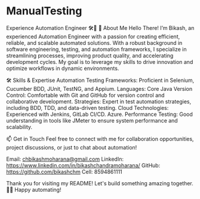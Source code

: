 # ManualTesting
Experience Automation Engineer 🛠️🤖
🌟 About Me
Hello There! I’m Bikash, an experienced Automation Engineer with a passion for creating efficient, reliable, and scalable automated solutions. With a robust background in software engineering, testing, and automation frameworks, I specialize in streamlining processes, improving product quality, and accelerating development cycles. My goal is to leverage my skills to drive innovation and optimize workflows in dynamic environments. 

🛠️ Skills & Expertise
Automation Testing
Frameworks: Proficient in Selenium, Cucumber BDD, JUnit, TestNG, and Appium.
Languages: Core Java
Version Control: Comfortable with Git and GitHub for version control and collaborative development.
Strategies: Expert in test automation strategies, including BDD, TDD, and data-driven testing.
Cloud Technologies: Experienced with Jenkins, GitLab CI/CD. Azure.
Performance Testing: Good understanding in tools like JMeter to ensure system performance and scalability.

📫 Get in Touch
Feel free to connect with me for collaboration opportunities, project discussions, or just to chat about automation!

Email: chbikashmoharana@gmail.com
LinkedIn: https://www.linkedin.com/in/bikashchandramoharana/
GitHub: https://github.com/bikashchm
Cell: 8594861111

Thank you for visiting my README! Let's build something amazing together. 🚀✨
Happy automating!
